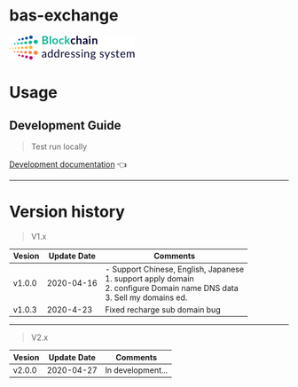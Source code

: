 # bas-exchange
![BAS-Exchange Website](./static/icons/logo_header_blk.png)
# Usage

## Development Guide

> Test run locally

[Development documentation](./docs/README.md ) :point_left:



----
# Version history

> V1.x

|  Vesion  |  Update Date  |  Comments  |
|  ---- |  ----  | ----  |
| v1.0.0 | 2020-04-16 | - Support Chinese, English, Japanese<br> 1. support apply domain <br> 2. configure Domain name DNS data <br> 3. Sell my domains ed. |
| v1.0.3 | 2020-4-23 | Fixed recharge sub domain bug |


----
> V2.x

|  Vesion  |  Update Date  |  Comments  |
|  ---- |  ----  | ----  |
| v2.0.0 | 2020-04-27 | In development... |

